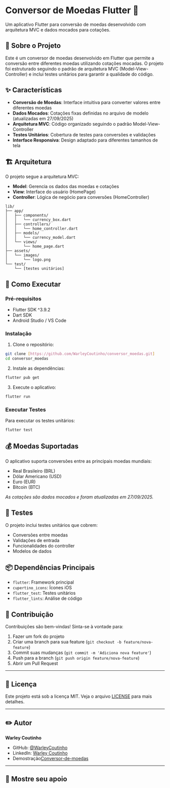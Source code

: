 # Conversor de Moedas Flutter 💱

Um aplicativo Flutter para conversão de moedas desenvolvido com arquitetura MVC e dados mocados para cotações.

## 📱 Sobre o Projeto

Este é um conversor de moedas desenvolvido em Flutter que permite a conversão entre diferentes moedas utilizando cotações mocadas. O projeto foi estruturado seguindo o padrão de arquitetura MVC (Model-View-Controller) e inclui testes unitários para garantir a qualidade do código.

## ✨ Características

- **Conversão de Moedas**: Interface intuitiva para converter valores entre diferentes moedas
- **Dados Mocados**: Cotações fixas definidas no arquivo de modelo (atualizadas em 27/09/2025)
- **Arquitetura MVC**: Código organizado seguindo o padrão Model-View-Controller
- **Testes Unitários**: Cobertura de testes para conversões e validações
- **Interface Responsiva**: Design adaptado para diferentes tamanhos de tela

## 🏗️ Arquitetura

O projeto segue a arquitetura MVC:

- **Model**: Gerencia os dados das moedas e cotações
- **View**: Interface do usuário (HomePage)
- **Controller**: Lógica de negócio para conversões (HomeController)

```
lib/
├── app/
│   ├── components/
│   │   └── currency_box.dart
│   ├── controllers/
│   │   └── home_controller.dart
│   ├── models/
│   │   └── currency_model.dart
│   └── views/
│       └── home_page.dart
├── assets/
│   └── images/
│       └── logo.png
└── test/
    └── [testes unitários]
```

## 🚀 Como Executar

### Pré-requisitos

- Flutter SDK ^3.9.2
- Dart SDK
- Android Studio / VS Code

### Instalação

1. Clone o repositório:

```bash
git clone [https://github.com/WarleyCoutinho/conversor_moedas.git]
cd conversor_moedas
```

2. Instale as dependências:

```bash
flutter pub get
```

3. Execute o aplicativo:

```bash
flutter run
```

### Executar Testes

Para executar os testes unitários:

```bash
flutter test
```

## 💰 Moedas Suportadas

O aplicativo suporta conversões entre as principais moedas mundiais:

- Real Brasileiro (BRL)
- Dólar Americano (USD)
- Euro (EUR)
- Bitcoin (BTC)

_As cotações são dados mocados e foram atualizadas em 27/09/2025._

## 🧪 Testes

O projeto inclui testes unitários que cobrem:

- Conversões entre moedas
- Validações de entrada
- Funcionalidades do controller
- Modelos de dados

## 📦 Dependências Principais

- `flutter`: Framework principal
- `cupertino_icons`: Ícones iOS
- `flutter_test`: Testes unitários
- `flutter_lints`: Análise de código

## 🤝 Contribuição

Contribuições são bem-vindas! Sinta-se à vontade para:

1. Fazer um fork do projeto
2. Criar uma branch para sua feature (`git checkout -b feature/nova-feature`)
3. Commit suas mudanças (`git commit -m 'Adiciona nova feature'`)
4. Push para a branch (`git push origin feature/nova-feature`)
5. Abrir um Pull Request

---

## 📄 Licença

Este projeto está sob a licença MIT. Veja o arquivo [LICENSE](LICENSE) para mais detalhes.

---

## ✏️ Autor

**Warley Coutinho**

- GitHub: [@WarleyCoutinho](https://github.com/WarleyCoutinho)
- LinkedIn: [Warley Coutinho](https://www.linkedin.com/in/coutinho-warley/)
- Demostração[Conversor-de-moedas](assets/images/demostracao.png)

---

## 🌟 Mostre seu apoio
